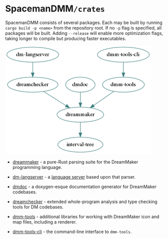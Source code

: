 # SpacemanDMM`/crates`

SpacemanDMM consists of several packages. Each may be built by running
`cargo build -p <name>` from the repository root. If no `-p` flag is
specified, all packages will be built. Adding `--release` will enable more
optimization flags, taking longer to compile but producing faster executables.

![dependency tree](dependencies.png)

* [dreammaker](dreammaker/) - a pure-Rust parsing suite for the DreamMaker
  programming language.

* [dm-langserver](dm-langserver/) - a [language server] based upon that parser.

* [dmdoc](dmdoc/) - a doxygen-esque documentation generator for DreamMaker codebases.

* [dreamchecker](dreamchecker/) - extended whole-program analysis and type
  checking tools for DM codebases.

* [dmm-tools](dmm-tools/) - additional libraries for working with DreamMaker icon
  and map files, including a renderer.

* [dmm-tools-cli](dmm-tools-cli/) - the command-line interface to `dmm-tools`.

<!--
* [spaceman-dmm](spaceman-dmm/) - a very early prototype of a map editor meant as an
  alternative to DreamMaker's default.
-->

[language server]: https://langserver.org/
